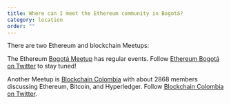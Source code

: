```yaml
---
title: Where can I meet the Ethereum community in Bogotá?
category: location
order: ""
---
```

There are two Ethereum and blockchain Meetups:

The Ethereum [Bogotá Meetup](https://www.meetup.com/es-ES/Ethereum-Bogota) has regular events. Follow [Ethereum Bogotá on Twitter](https://twitter.com/EthereumBogota) to stay tuned!

Another Meetup is [Blockchain Colombia](https://www.meetup.com/es/Blockchain-Colombia/) with about 2868 members discussing Ethereum, Bitcoin, and Hyperledger. Follow [Blockchain Colombia on Twitter](https://twitter.com/Blockchain_Col). 
